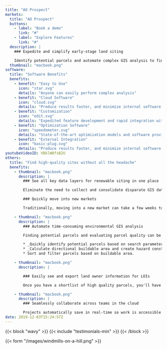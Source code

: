 ```yaml
---
title: "AO Prospect"
markets:
  title: "AO Prospect"
  buttons:
    - label: "Book a demo"
      link: "#"
    - label: "Explore Features"
      link: "#"
  description: |
    ### Expedite and simplify early-stage land siting

    Identify potential parcels and automate complex GIS analysis to find high-quality sites in just minutes.
  thumbnail: "macbook.png"
software:
  title: "Software Benefits"
  benefits:
    - benefit: "Easy to Use"
      icon: "star.svg"
      details: "Anyone can easily perform complex analysis"
    - benefit: "Cloud Software"
      icon: "cloud.svg"
      details: "Produce results faster, and minimize internal software management"
    - benefit: "Customization"
      icon: "edit.svg"
      details: "Expedited feature development and rapid integration with existing tools"
    - benefit: "Optimization Software"
      icon: "speedometer.svg"
      details: "State-of-the-art optimization models and software provide highly accurate and precise results"
    - benefit: "External Integration"
      icon: "basic-plug.svg"
      details: "Produce results faster, and minimize internal software management"
youtubeVideoID: VBklW8fsB2U
others:
  title: "Find high-quality sites without all the headache"
  benefits:
    - thumbnail: "macbook.png"
      description: |
        ### See all key data layers for renewable siting in one place

        Eliminate the need to collect and consolidate disparate GIS data sources. All of the layers needed for renewable siting, including wetlands, flood, topo, etc. come pre-loaded.

        ### Quickly move into new markets

        Traditionally, moving into a new market can take a few weeks to find all the right data; with AO Prospect, you can move into a new market in a day. 

    - thumbnail: "macbook.png"
      description: |
        ### Automate time-consuming environmental GIS analysis

        Finding potential parcels and evaluating parcel quality can be tedious and time-consuming. AO Prospect helps users automate environmental hazard analysis in minutes.

        * _Quickly identify potential parcels based on search parameters you set._
        * _Calculate directional buildable area and create hazard constraint maps for all parcels in a few clicks._ 
        * Sort and filter parcels based on buildable area.

    - thumbnail: "macbook.png"
      description: |

        ### Easily see and export land owner information for LOIs

        Once you have a shortlist of high quality parcels, you'll have all the land owner information you need to send out mailers. 

    - thumbnail: "macbook.png"
      description: |
        ### Seamlessly collaborate across teams in the cloud

        Projects automatically save in real-time so work is accessible from anywhere. Export land owner data, KML constraint maps, and PDF reports for seamless downstream work.
date: 2019-12-03T15:24:57Z
---
```


{{< block "wavy" >}}
{{< include "testimonials-min" >}}
{{< /block >}}

{{< form "/images/windmills-on-a-hill.png" >}}
